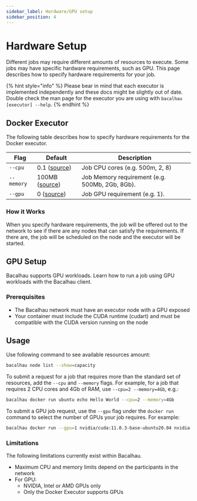 ```yaml
---
sidebar_label: Hardware/GPU setup
sidebar_position: 4
---
```


# Hardware Setup

Different jobs may require different amounts of resources to execute. Some jobs may have specific hardware requirements, such as GPU. This page describes how to specify hardware requirements for your job.

{% hint style="info" %}
Please bear in mind that each executor is implemented independently and these docs might be slightly out of date. Double check the man page for the executor you are using with `bacalhau [executor] --help`.
{% endhint %}

## Docker Executor

The following table describes how to specify hardware requirements for the Docker executor.

| Flag       | Default                            | Description                                    |
| ---------- | ---------------------------------- | ---------------------------------------------- |
| `--cpu`    | 0.1 ([source](broken-reference))   | Job CPU cores (e.g. 500m, 2, 8)                |
| `--memory` | 100MB ([source](broken-reference)) | Job Memory requirement (e.g. 500Mb, 2Gb, 8Gb). |
| `--gpu`    | 0 ([source](broken-reference))     | Job GPU requirement (e.g. 1).                  |

### How it Works

When you specify hardware requirements, the job will be offered out to the network to see if there are any nodes that can satisfy the requirements. If there are, the job will be scheduled on the node and the executor will be started.

## GPU Setup

Bacalhau supports GPU workloads. Learn how to run a job using GPU workloads with the Bacalhau client.

### Prerequisites

* The Bacalhau network must have an executor node with a GPU exposed
* Your container must include the CUDA runtime (cudart) and must be compatible with the CUDA version running on the node

## Usage

Use following command to see available resources amount:

```bash
bacalhau node list --show=capacity
```

To submit a request for a job that requires more than the standard set of resources, add the `--cpu` and `--memory` flags. For example, for a job that requires 2 CPU cores and 4Gb of RAM, use `--cpu=2 --memory=4Gb`, e.g.:

```bash
bacalhau docker run ubuntu echo Hello World --cpu=2 --memory=4Gb
```

To submit a GPU job request, use the `--gpu` flag under the `docker run` command to select the number of GPUs your job requires. For example:

```bash
bacalhau docker run --gpu=1 nvidia/cuda:11.0.3-base-ubuntu20.04 nvidia-smi
```

### Limitations

The following limitations currently exist within Bacalhau.

* Maximum CPU and memory limits depend on the participants in the network
* For GPU:
  * NVIDIA, Intel or AMD GPUs only
  * Only the Docker Executor supports GPUs
